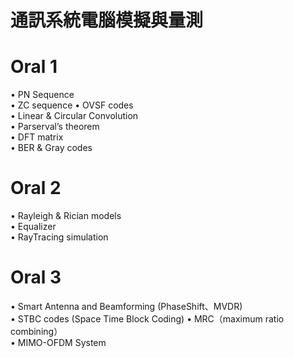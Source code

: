 # 通訊系統電腦模擬與量測  

# Oral 1  
• PN Sequence  
• ZC sequence
• OVSF codes  
• Linear & Circular Convolution  
• Parserval’s theorem  
• DFT matrix  
• BER & Gray codes  

# Oral 2  
• Rayleigh & Rician models  
• Equalizer  
• RayTracing simulation  

# Oral 3  
• Smart Antenna and Beamforming (PhaseShift、MVDR)  
• STBC codes (Space Time Block Coding)
• MRC（maximum ratio combining）  
• MIMO-OFDM System  










